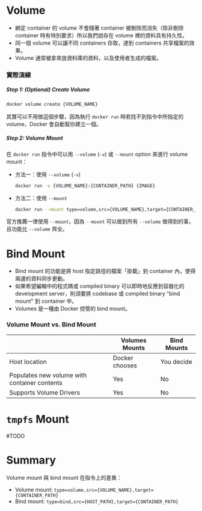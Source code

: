 # Volume

- 綁定 container 的 volume 不會隨著 container 被刪除而消失（除非刪除 container 時有特別要求）所以我們說存在 volume 裡的資料具有持久性。
- 同一個 volume 可以讓不同 containers 存取，達到 containers 共享檔案的效果。
- Volume 通常被拿來放資料庫的資料，以及使用者生成的檔案。

### 實際演練

##### Step 1: (Optional) Create Volume

```bash
docker volume create {VOLUME_NAME}
```

其實可以不用做這個步驟，因為執行 `docker run` 時若找不到指令中所指定的 volume，Docker 會自動幫你建立一個。

##### Step 2: Volume Mount

在 `docker run` 指令中可以用 `--volume` (`-v`) 或 `--mount` option 來進行 volume mount：

- 方法一：使用 `--volume` (`-v`)

    ```bash
    docker run -v {VOLUME_NAME}:{CONTAINER_PATH} {IMAGE}
    ```

- 方法二：使用 `--mount`

    ```bash
    docker run --mount type=volume,src={VOLUME_NAME},target={CONTAINER_PATH} {IMAGE}
    ```

官方推薦一律使用 `--mount`，因為 `--mount` 可以做到所有 `--volume` 做得到的事，且功能比 `--volume` 齊全。

# Bind Mount

- Bind mount 的功能是將 host 指定路徑的檔案「掛載」到 container 內，使得兩邊的資料同步更動。
- 如果希望編輯中的程式碼或 compiled binary 可以即時地反應到容器化的 development server，則須要將 codebase 或 compiled binary "bind mount" 到 container 中。
- Volumes 是一種由 Docker 控管的 bind mount。

### Volume Mount vs. Bind Mount
  
| |Volumes Mounts|Bind Mounts|
|--|--|--|
|Host location|Docker chooses|You decide|
|Populates new volume with container contents|Yes|No|
|Supports Volume Drivers|Yes|No|

# `tmpfs` Mount

#TODO 

# Summary

Volume mount 與 bind mount 在指令上的差異：

- Volume mount: `type=volume,src={VOLUME_NAME},target={CONTAINER_PATH}`
- Bind mount: `type=bind,src={HOST_PATH},target={CONTAINER_PATH}`
